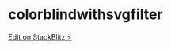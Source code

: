 # colorblindwithsvgfilter

[Edit on StackBlitz ⚡️](https://stackblitz.com/edit/colorblindwithsvgfilter)
